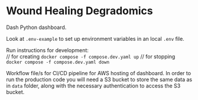 # Wound Healing Degradomics

Dash Python dashboard.

Look at `.env-example` to set up environment variables in an local `.env` file. 

Run instructions for development:   
// for creating
`docker compose -f compose.dev.yaml up`
// for stopping
`docker compose -f compose.dev.yaml down`

Workflow file/s for CI/CD pipeline for AWS hosting of dashboard. In order to run the production code you will need a S3 bucket to store the same data as in `data` folder, along with the necessary authentication to access the S3 bucket.
